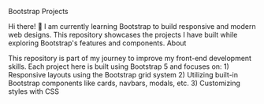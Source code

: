 Bootstrap Projects

Hi there! 👋 I am currently learning Bootstrap to build responsive and modern web designs. This repository showcases the projects I have built while exploring Bootstrap's features and components.
About

This repository is part of my journey to improve my front-end development skills. Each project here is built using Bootstrap 5 and focuses on:
    1) Responsive layouts using the Bootstrap grid system
    2) Utilizing built-in Bootstrap components like cards, navbars, modals, etc.
    3) Customizing styles with CSS


   
